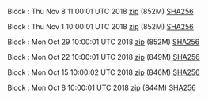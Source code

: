 Block : Thu Nov  8 11:00:01 UTC 2018 [zip](https://transfer.sh/w4buu/bootstrap.dat.20181108.zip) (852M) [SHA256](https://transfer.sh/11Ydxq/sha256.txt)

Block : Thu Nov  1 10:00:01 UTC 2018 [zip](https://transfer.sh/2YeWm/bootstrap.dat.20181101.zip) (852M) [SHA256](https://transfer.sh/5Lrhw/sha256.txt)

Block : Mon Oct 29 10:00:01 UTC 2018 [zip](https://transfer.sh/ij5bB/bootstrap.dat.20181029.zip) (852M) [SHA256](https://transfer.sh/14vaKx/sha256.txt)

Block : Mon Oct 22 10:00:01 UTC 2018 [zip](https://transfer.sh/wqnzx/bootstrap.dat.20181022.zip) (849M) [SHA256](https://transfer.sh/8G24K/sha256.txt)

Block : Mon Oct 15 10:00:02 UTC 2018 [zip](https://transfer.sh/11XK9Z/bootstrap.dat.20181015.zip) (846M) [SHA256](https://transfer.sh/qHHjl/sha256.txt)

Block : Mon Oct  8 10:00:01 UTC 2018 [zip](https://transfer.sh/cKvnH/bootstrap.dat.20181008.zip) (844M) [SHA256](https://transfer.sh/5Zttd/sha256.txt)
